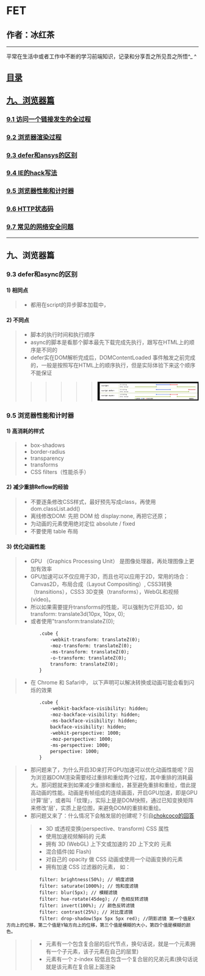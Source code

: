 # FET

## 作者：冰红茶  
    
------    
    
平常在生活中或者工作中不断的学习前端知识，记录和分享吾之所见吾之所悟^_ ^

## [目录](https://github.com/hblvsjtu/FrontEndTechonology/blob/master/README.md)
## [九、浏览器篇](#9)
### [9.1 访问一个链接发生的全过程](#9.1)
### [9.2 浏览器渲染过程](#9.2)
### [9.3 defer和ansys的区别](#9.3)
### [9.4 IE的hack写法](#9.4)
### [9.5 浏览器性能和计时器](#9.5)
### [9.6 HTTP状态码](#9.6)
### [9.7 常见的网络安全问题](#9.7)

        
------      
        
<h2 id='9'>九、浏览器篇</h2>
<h3 id='9.3'>9.3 defer和async的区别</h3>

        
#### 1) 相同点
> - 都用在script的异步脚本加载中，
#### 2) 不同点
> - 脚本的执行时间和执行顺序
> - async的脚本是看那个脚本最先下载完成先执行，跟写在HTML上的顺序是不同的
> - defer实在DOM解析完成后，DOMContentLoaded 事件触发之前完成的，一般是按照写在HTML上的顺序执行，但是实际体验下来这个顺序不能保证
>>>>>> ![图9-1 async和defer的区别](https://github.com/hblvsjtu/FET/blob/master/picture/%E5%9B%BE9-1%20async%E5%92%8Cdefer%E7%9A%84%E5%8C%BA%E5%88%AB.png?raw=true)
<h3 id='9.5'>9.5 浏览器性能和计时器</h3>

        
#### 1) 高消耗的样式
> - box-shadows
> - border-radius
> - transparency
> - transforms
> - CSS filters（性能杀手）
#### 2) 减少重排Reflow的经验
> - 不要逐条修改CSS样式，最好预先写成class，再使用dom.classList.add()
> - 离线修改DOM: 先把 DOM 给 display:none, 再把它还原；
> - 为动画的元素使用绝对定位 absolute / fixed
> - 不要使用 table 布局
#### 3) 优化动画性能
> - GPU （Graphics Processing Unit） 是图像处理器，再处理图像上更加有效率
> - GPU加速可以不仅应用于3D，而且也可以应用于2D，常用的场合：Canvas2D，布局合成（Layout Compositing）, CSS3转换（transitions），CSS3 3D变换（transforms），WebGL和视频(video)。
> - 所以如果需要提升transforms的性能，可以强制为它开启3D，如transform: translate3d(10px, 10px, 0);
> - 或者使用"transform:translateZ(0);
                
                .cube { 
                    -webkit-transform: translateZ(0); 
                    -moz-transform: translateZ(0); 
                    -ms-transform: translateZ(0); 
                    -o-transform: translateZ(0); 
                    transform: translateZ(0);
                }
> - 在 Chrome 和 Safari中， 以下声明可以解决转换或动画可能会看到闪烁的效果
                
                .cube { 
                    -webkit-backface-visibility: hidden;
                    -moz-backface-visibility: hidden;
                    -ms-backface-visibility: hidden;
                    backface-visibility: hidden;
                    -webkit-perspective: 1000;
                    -moz-perspective: 1000;
                    -ms-perspective: 1000;
                    perspective: 1000;
                }   
> - 那问题来了，为什么开启3D来打开GPU加速可以优化动画性能呢？因为浏览器DOM渲染需要经过重排和重绘两个过程，其中重排的消耗最大。那问题就来到如果减少重排和重绘，甚至避免重排和重绘，借此提高动画的性能。动画是有帧组成的连续画面，开启GPU加速，即是GPU计算'层'，或者叫「纹理」，实际上是是DOM快照，通过已知变换矩阵来修改'层'，实质上是位图，来避免DOM的重排和重绘。
> - 那问题又来了：什么情况下会触发层的创建呢？引自[chokcoco的回答](https://github.com/ccforward/cc/issues/42)
>> - 3D 或透视变换(perspective、transform) CSS 属性
>> - 使用加速视频解码的 元素
>> - 拥有 3D (WebGL) 上下文或加速的 2D 上下文的 元素
>> - 混合插件(如 Flash)
>> - 对自己的 opacity 做 CSS 动画或使用一个动画变换的元素
>> - 拥有加速 CSS 过滤器的元素， 如：
                
                filter: brightness(50%); // 明度滤镜
                filter: saturate(1000%); // 饱和度滤镜
                filter: blur(5px); // 模糊滤镜
                filter: hue-rotate(45deg); // 色相反转滤镜
                filter: invert(100%); // 颜色反转滤镜
                filter: contrast(25%); // 对比度滤镜
                filter: drop-shadow(5px 5px 5px red); //阴影滤镜 第一个值是X方向上的位移，第二个值是Y轴方向上的位移，第三个值是模糊的大小，第四个值是模糊的颜色。

>> - 元素有一个包含复合层的后代节点，换句话说，就是一个元素拥有一个子元素，该子元素在自己的层里)
>> - 元素有一个 z-index 较低且包含一个复合层的兄弟元素(换句话说就是该元素在复合层上面渲染
